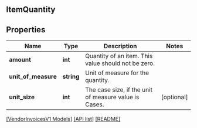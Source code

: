 ## ItemQuantity

## Properties

Name | Type | Description | Notes
------------ | ------------- | ------------- | -------------
**amount** | **int** | Quantity of an item. This value should not be zero. |
**unit_of_measure** | **string** | Unit of measure for the quantity. |
**unit_size** | **int** | The case size, if the unit of measure value is Cases. | [optional]

[[VendorInvoicesV1 Models]](../) [[API list]](../../Api) [[README]](../../../README.md)
